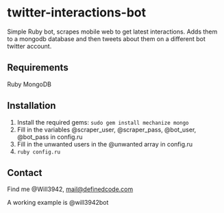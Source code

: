 twitter-interactions-bot
========================

Simple Ruby bot, scrapes mobile web to get latest interactions. Adds them to a mongodb database and then tweets about them on a different bot twitter account.

Requirements
--------

Ruby
MongoDB

Installation
--------

1.  Install the required gems: ``` sudo gem install mechanize mongo ```
2.  Fill in the variables @scraper_user, @scraper_pass, @bot_user, @bot_pass in config.ru
3.  Fill in the unwanted users in the @unwanted array in config.ru
4.  ``` ruby config.ru ```

Contact
--------

Find me @Will3942, mail@definedcode.com

A working example is @will3942bot
